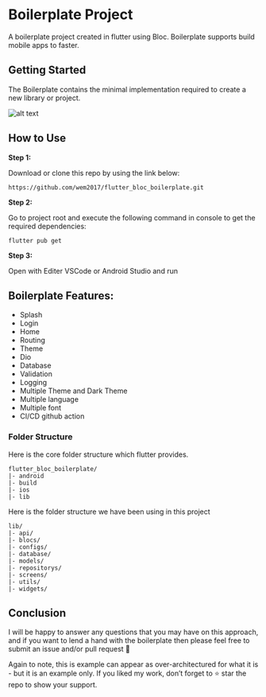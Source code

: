 # Boilerplate Project

A boilerplate project created in flutter using Bloc. Boilerplate supports build mobile apps to faster.

## Getting Started

The Boilerplate contains the minimal implementation required to create a new library or project.

![alt text](https://github.com/wem2017/flutter_bloc_boilerplate/blob/master/screenshot/overview.png?raw=true)

## How to Use 

**Step 1:**

Download or clone this repo by using the link below:

```
https://github.com/wem2017/flutter_bloc_boilerplate.git
```

**Step 2:**

Go to project root and execute the following command in console to get the required dependencies: 

```
flutter pub get 
```

**Step 3:**

Open with Editer VSCode or Android Studio and run

## Boilerplate Features:

* Splash
* Login
* Home
* Routing
* Theme
* Dio
* Database
* Validation
* Logging
* Multiple Theme and Dark Theme
* Multiple language
* Multiple font
* CI/CD github action

### Folder Structure
Here is the core folder structure which flutter provides.

```
flutter_bloc_boilerplate/
|- android
|- build
|- ios
|- lib
```

Here is the folder structure we have been using in this project

```
lib/
|- api/
|- blocs/
|- configs/
|- database/
|- models/
|- repositorys/
|- screens/
|- utils/
|- widgets/
```

## Conclusion

I will be happy to answer any questions that you may have on this approach, and if you want to lend a hand with the boilerplate then please feel free to submit an issue and/or pull request 🙂

Again to note, this is example can appear as over-architectured for what it is - but it is an example only. If you liked my work, don’t forget to ⭐ star the repo to show your support.
